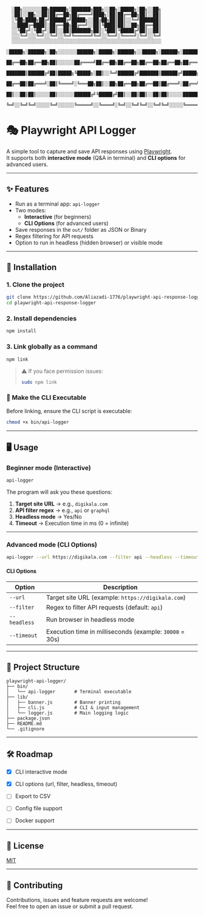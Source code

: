 ```
  ░██╗░░░░░░░██╗██████╗░███████╗███╗░░██╗░█████╗░██╗░░██╗
  ░██║░░██╗░░██║██╔══██╗██╔════╝████╗░██║██╔══██╗██║░░██║
  ░╚██╗████╗██╔╝██████╔╝█████╗░░██╔██╗██║██║░░╚═╝███████║
  ░░████╔═████║░██╔══██╗██╔══╝░░██║╚████║██║░░██╗██╔══██║
  ░░╚██╔╝░╚██╔╝░██║░░██║███████╗██║░╚███║╚█████╔╝██║░░██║
  ░░░╚═╝░░░╚═╝░░╚═╝░░╚═╝╚══════╝╚═╝░░╚══╝░╚════╝░╚═╝░░╚═╝
  ░░░░░░░░░░░░░░░░░░░░░░░░░░░░░░░░░░░░░░░░░░░░░░░░░░░░░░░
  ░█████╗░██████╗░██╗░░░░░░░██████╗░█████╗░██████╗░░█████╗░██████╗░███████╗██████╗░
  ██╔══██╗██╔══██╗██║░░░░░░██╔════╝██╔══██╗██╔══██╗██╔══██╗██╔══██╗██╔════╝██╔══██╗
  ███████║██████╔╝██║█████╗╚█████╗░██║░░╚═╝██████╔╝███████║██████╔╝█████╗░░██████╔╝
  ██╔══██║██╔═══╝░██║╚════╝░╚═══██╗██║░░██╗██╔══██╗██╔══██║██╔═══╝░██╔══╝░░██╔══██╗
  ██║░░██║██║░░░░░██║░░░░░░██████╔╝╚█████╔╝██║░░██║██║░░██║██║░░░░░███████╗██║░░██║
  ╚═╝░░╚═╝╚═╝░░░░░╚═╝░░░░░░╚═════╝░░╚════╝░╚═╝░░╚═╝╚═╝░░╚═╝╚═╝░░░░░╚══════╝╚═╝░░╚═╝
```

# 🎭 Playwright API Logger

A simple tool to capture and save API responses using [Playwright](https://playwright.dev).  
It supports both **interactive mode** (Q&A in terminal) and **CLI options** for advanced users.  

---

## ✨ Features
- Run as a terminal app: `api-logger`
- Two modes:
  - **Interactive** (for beginners)
  - **CLI Options** (for advanced users)
- Save responses in the `out/` folder as JSON or Binary
- Regex filtering for API requests
- Option to run in headless (hidden browser) or visible mode

---

## 🚀 Installation

### 1. Clone the project
```bash
git clone https://github.com/Aliazadi-1776/playwright-api-response-logger.git
cd playwright-api-response-logger
```

### 2. Install dependencies
```bash
npm install
```

### 3. Link globally as a command
```bash
npm link
```

> ⚠️ If you face permission issues:  
> ```bash
> sudo npm link
> ```
### 🔧 Make the CLI Executable
Before linking, ensure the CLI script is executable:
```bash
chmod +x bin/api-logger
```
---

## 🖥️ Usage

### Beginner mode (Interactive)
```bash
api-logger
```
The program will ask you these questions:
1. **Target site URL** → e.g., `digikala.com`
2. **API filter regex** → e.g., `api` or `graphql`
3. **Headless mode** → Yes/No
4. **Timeout** → Execution time in ms (0 = infinite)

---

### Advanced mode (CLI Options)
```bash
api-logger --url https://digikala.com --filter api --headless --timeout 30000
```

#### CLI Options
| Option       | Description |
|--------------|-------------|
| `--url`      | Target site URL (example: `https://digikala.com`) |
| `--filter`   | Regex to filter API requests (default: `api`) |
| `--headless` | Run browser in headless mode |
| `--timeout`  | Execution time in milliseconds (example: `30000` = 30s) |

---

## 📂 Project Structure
```
playwright-api-logger/
├── bin/
│   └── api-logger       # Terminal executable
├── lib/
│   ├── banner.js        # Banner printing
│   ├── cli.js           # CLI & input management
│   └── logger.js        # Main logging logic
├── package.json
├── README.md
└── .gitignore
```
---

## 🛠️ Roadmap
- [x] CLI interactive mode
- [x] CLI options (url, filter, headless, timeout)
- [ ] Export to CSV
- [ ] Config file support
- [ ] Docker support


---

## 📜 License
[MIT](LICENSE)

---

## 🤝 Contributing
Contributions, issues and feature requests are welcome!  
Feel free to open an issue or submit a pull request.

